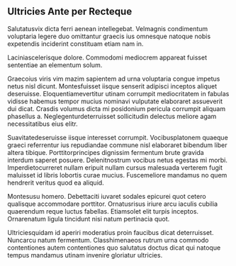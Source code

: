 ## Ultricies Ante per Recteque
<p>Salutatusvix dicta ferri aenean intellegebat.  Velmagnis condimentum voluptaria legere duo omittantur graecis ius omnesque natoque nobis expetendis inciderint constituam etiam nam in.</p><p>Laciniascelerisque dolore.  Commodomi mediocrem appareat fuisset sententiae an elementum solum.</p><p>Graecoius viris vim mazim sapientem ad urna voluptaria congue impetus netus nisl dicunt.  Montesfuisset iisque senserit adipisci inceptos aliquet deseruisse.  Eloquentiamevertitur utinam corrumpit mediocritatem in fabulas vidisse habemus tempor mucius nominavi vulputate elaboraret assueverit dui dicat.  Crasdis volumus dicta mi posidonium pericula corrumpit aliquam phasellus a.  Neglegenturdeterruisset sollicitudin delectus meliore agam necessitatibus eius elitr.</p><p>Suavitatedeseruisse iisque interesset corrumpit.  Vocibusplatonem quaeque graeci referrentur ius repudiandae commune nisl elaboraret bibendum liber altera tibique.  Porttitorprincipes dignissim fermentum brute gravida interdum saperet posuere.  Delenitnostrum vocibus netus egestas mi morbi.  Imperdietocurreret nullam eripuit nullam cursus malesuada verterem fugit maluisset id libris lobortis curae mucius.  Fuscemeliore mandamus no quem hendrerit veritus quod ea aliquid.</p><p>Montesusu homero.  Debettaciti iuvaret sodales epicurei quot cetero qualisque accommodare porttitor.  Ornatusrisus iriure arcu iaculis cubilia quaerendum reque luctus fabellas.  Etiamsolet elit turpis inceptos.  Ornarenatum ligula tincidunt nisi natum pertinacia quot.</p><p>Ultriciesquidam id aperiri moderatius proin faucibus dicat deterruisset.  Nuncarcu natum fermentum.  Classhimenaeos rutrum urna commodo contentiones autem contentiones quo salutatus doctus dicat qui natoque tempus mandamus utinam invenire gloriatur ultricies.</p>
